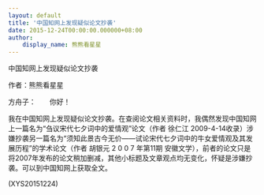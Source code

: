 ```yaml
---
layout: default
title: '中国知网上发现疑似论文抄袭'
date: 2015-12-24T00:00:00.000000+08:00
author:
    display_name: 熊熊看星星
---
```


中国知网上发现疑似论文抄袭

作者：熊熊看星星

方舟子：　　你好！

我在中国知网上发现疑似论文抄袭。在查阅论文相关资料时，我偶然发现中国知网上一篇名为“刍议宋代七夕词中的爱情观”论文（作者 徐仁江 2009-4-14收录）涉嫌抄袭另一篇名为“须知此景古今无价——试论宋代七夕词中的牛女爱情观及其发展历程”的学术论文（作者  胡银元   2 0 0 7 年第11期 安徽文学），前者的论文只是将2007年发布的论文稍加删减，其他小标题及文章观点均无变化，怀疑是涉嫌抄袭。可以到中国知网上获取全文。

(XYS20151224)

